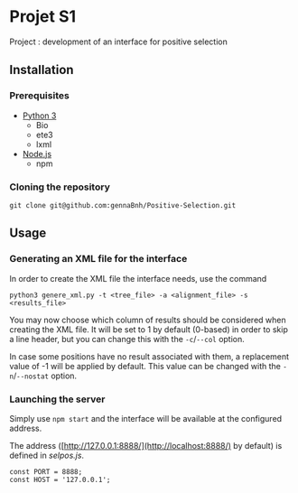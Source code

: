 # Projet S1

Project : development of an interface for positive selection

## Installation

### Prerequisites

- [Python 3](https://www.python.org/downloads/)
	- Bio
	- ete3
	- lxml
- [Node.js](https://nodejs.org/fr/)
	- npm

### Cloning the repository

`git clone git@github.com:gennaBnh/Positive-Selection.git`

## Usage

### Generating an XML file for the interface

In order to create the XML file the interface needs, use the command

`python3 genere_xml.py -t <tree_file> -a <alignment_file> -s <results_file>`

You may now choose which column of results should be considered when creating the XML file.
It will be set to 1 by default (0-based) in order to skip a line header, but you can change this
with the `-c`/`--col` option.

In case some positions have no result associated with them, a replacement value of -1 will be
applied by default. This value can be changed with the `-n`/`--nostat` option.

### Launching the server

Simply use `npm start` and the interface will be available at the configured address.

The address ([http://127.0.0.1:8888/](http://localhost:8888/) by default) is defined in *selpos.js*.

```
const PORT = 8888;
const HOST = '127.0.0.1';
```
